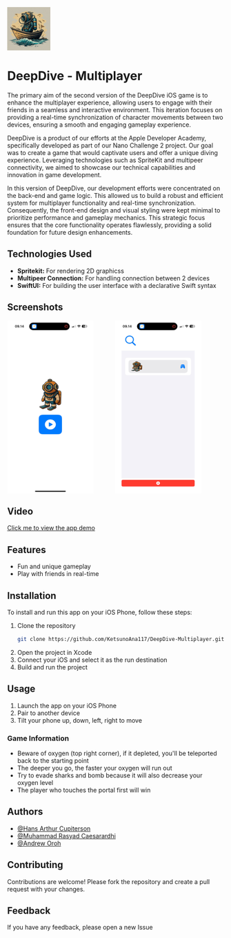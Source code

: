 <img src="./DivingGame/Assets.xcassets/AppIcon.appiconset/deepdive-multiplayer-icon.jpg" alt="Logo" width="100" height="100">

# DeepDive - Multiplayer
The primary aim of the second version of the DeepDive iOS game is to enhance the multiplayer experience, allowing users to engage with their friends in a seamless and interactive environment. This iteration focuses on providing a real-time synchronization of character movements between two devices, ensuring a smooth and engaging gameplay experience.

DeepDive is a product of our efforts at the Apple Developer Academy, specifically developed as part of our Nano Challenge 2 project. Our goal was to create a game that would captivate users and offer a unique diving experience. Leveraging technologies such as SpriteKit and multipeer connectivity, we aimed to showcase our technical capabilities and innovation in game development.

In this version of DeepDive, our development efforts were concentrated on the back-end and game logic. This allowed us to build a robust and efficient system for multiplayer functionality and real-time synchronization. Consequently, the front-end design and visual styling were kept minimal to prioritize performance and gameplay mechanics. This strategic focus ensures that the core functionality operates flawlessly, providing a solid foundation for future design enhancements.

## Technologies Used

- **Spritekit:** For rendering 2D graphicss
- **Multipeer Connection:** For handling connection between 2 devices
- **SwiftUI:** For building the user interface with a declarative Swift syntax

## Screenshots

<div style="display: flex; overflow-x: auto; gap: 50px;">
  <img src="./AppScreenshot/DeepDive-Homepage.jpeg" alt="App Screenshot" width="200" height="400">
  <img src="./AppScreenshot/DeepDive-MatchmakingLobby.jpeg" alt="App Screenshot" width="200" height="400">
</div>

## Video
<a href="https://youtube.com/shorts/6wNOgE8Jfxs?feature=share" target="_blank">
  Click me to view the app demo
</a>

## Features

- Fun and unique gameplay
- Play with friends in real-time

## Installation

To install and run this app on your iOS Phone, follow these steps:

1. Clone the repository
    ```bash
    git clone https://github.com/KetsunoAna117/DeepDive-Multiplayer.git
    ```
2. Open the project in Xcode
3. Connect your iOS and select it as the run destination
4. Build and run the project

## Usage

1. Launch the app on your iOS Phone
2. Pair to another device 
3. Tilt your phone up, down, left, right to move

### Game Information
-  Beware of oxygen (top right corner), if it depleted, you'll be teleported back to the starting point
-  The deeper you go, the faster your oxygen will run out
-  Try to evade sharks and bomb because it will also decrease your oxygen level
-  The player who touches the portal first will win

## Authors

- [@Hans Arthur Cupiterson](https://www.github.com/KetsunoAna117)
- [@Muhammad Rasyad Caesarardhi](https://github.com/mrasyadc)
- [@Andrew Oroh](https://github.com/Andreworoh27)

## Contributing

Contributions are welcome! Please fork the repository and create a pull request with your changes.

## Feedback

If you have any feedback, please open a new Issue
